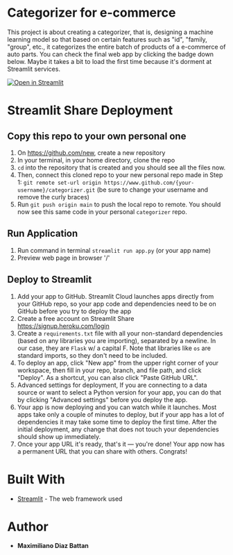 # Categorizer for e-commerce

This project is about creating a categorizer, that is, designing a machine learning model so that based on certain features such as "id", "family, "group", etc., it categorizes the entire batch of products of a e-commerce of auto parts. You can check the final web app by clicking the badge down below. Maybe it takes a bit to load the first time because it's dorment at Streamlit services.

[![Open in Streamlit](https://static.streamlit.io/badges/streamlit_badge_black_white.svg)](https://share.streamlit.io/maxidiazbattan/streamlit-categorizador-repuestosya/main/app.py)

# Streamlit Share Deployment

## Copy this repo to your own personal one
1. On https://github.com/new, create a new repository  
2. In your terminal, in your home directory, clone the repo
3. `cd` into the repository that is created and you should see all the files now.
4. Then, connect this cloned repo to your new personal repo made in Step 1: `git remote set-url origin https://www.github.com/{your-username}/categorizer.git` (be sure to change your username and remove the curly braces)
5. Run `git push origin main` to push the local repo to remote. You should now see this same code in your personal `categorizer` repo.

## Run Application
1. Run command in terminal `streamlit run app.py` (or your app name)
2. Preview web page in browser '/'

## Deploy to Streamlit
1. Add your app to GitHub. Streamlit Cloud launches apps directly from your GitHub repo, so your app code and dependencies need to be on GitHub before you try to deploy the app
2. Create a free account on Streamlit Share https://signup.heroku.com/login
3. Create a `requirements.txt` file with all your non-standard dependencies (based on any libraries you are importing), separated by a newline. In our case, they are `Flask` w/ a capital F. Note that libraries like `os` are standard imports, so they don't need to be included.
4. To deploy an app, click "New app" from the upper right corner of your workspace, then fill in your repo, branch, and file path, and click "Deploy". As a shortcut, you can also click "Paste GitHub URL".
5. Advanced settings for deployment, If you are connecting to a data source or want to select a Python version for your app, you can do that by clicking "Advanced settings" before you deploy the app.
6. Your app is now deploying and you can watch while it launches. Most apps take only a couple of minutes to deploy, but if your app has a lot of dependencies it may take some time to deploy the first time. After the initial deployment, any change that does not touch your dependencies should show up immediately.
8. Once your app URL it's ready, that's it — you're done! Your app now has a permanent URL that you can share with others. Congrats!

# Built With

* [Streamlit](https://streamlit.io/) - The web framework used

# Author

* **Maximiliano Diaz Battan** 
